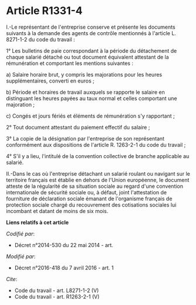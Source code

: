 # Article R1331-4

I.-Le représentant de l'entreprise conserve et présente les documents suivants à la demande des agents de contrôle mentionnés
à l'article L. 8271-1-2 du code du travail : 

1° Les bulletins de paie correspondant à la période du détachement de chaque salarié détaché ou tout document équivalent
attestant de la rémunération et comportant les mentions suivantes : 

a) Salaire horaire brut, y compris les majorations pour les heures supplémentaires, converti en euros ; 

b) Période et horaires de travail auxquels se rapporte le salaire en distinguant les heures payées au taux normal et celles
comportant une majoration ; 

c) Congés et jours fériés et éléments de rémunération s'y rapportant ; 

2° Tout document attestant du paiement effectif du salaire ; 

3° La copie de la désignation par l'entreprise de son représentant conformément aux dispositions de l'article R. 1263-2-1 du
code du travail ; 

4° S'il y a lieu, l'intitulé de la convention collective de branche applicable au salarié. 

II.-Dans le cas où l'entreprise détachant un salarié roulant ou navigant sur le territoire français est établie en dehors de
l'Union européenne, le document atteste de la régularité de sa situation sociale au regard d'une convention internationale de
sécurité sociale ou, à défaut, joint l'attestation de fourniture de déclaration sociale émanant de l'organisme français de
protection sociale chargé du recouvrement des cotisations sociales lui incombant et datant de moins de six mois.

**Liens relatifs à cet article**

_Codifié par_:

  - Décret n°2014-530 du 22 mai 2014 - art.

_Modifié par_:

  - Décret n°2016-418 du 7 avril 2016 - art. 1

_Cite_:

  - Code du travail - art. L8271-1-2 (V)
  - Code du travail - art. R1263-2-1 (V)
